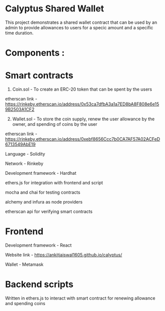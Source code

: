 # Calyptus Shared Wallet

This project demonstrates a shared wallet contract that can be used by an admin to provide allowances to users for a specic amount and a specific time duration.

# Components :

# Smart contracts 

1) Coin.sol - To create an ERC-20 token that can be spent by the users

etherscan link - https://rinkeby.etherscan.io/address/0x53ca7dfbA3a1a7ED8bA8F808e6e159B2503A1CF2

2) Wallet.sol - To store the coin supply, renew the user allowance by the owner, and spending of coins by the user

etherscan link - https://rinkeby.etherscan.io/address/0xebf8656Ccc7b0CA7AF57A02ACFeD6713549AbE19

Language - Solidity

Network - Rinkeby

Development framework - Hardhat

ethers.js for integration with frontend and script

mocha and chai for testing contracts

alchemy and infura as node providers

etherscan api for verifying smart contracts

# Frontend 

Development framework - React

Website link - https://ankitjaiswal1605.github.io/calyptus/

Wallet - Metamask

# Backend scripts 

Written in ethers.js to interact with smart contract for renewing allowance and spending coins

